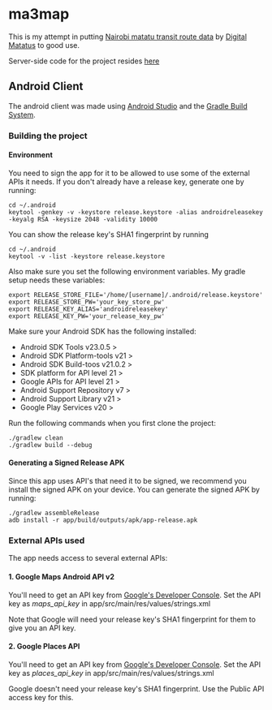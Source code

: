 # ma3map

This is my attempt in putting [Nairobi matatu transit route data](http://www.gtfs-data-exchange.com/agency/university-of-nairobi-c4dlab/) by [Digital Matatus](http://www.digitalmatatus.com/) to good use.

Server-side code for the project resides [here](https://github.com/jasonrogena/ma3map-server) 


## Android Client

The android client was made using [Android Studio](https://developer.android.com/sdk/installing/studio.html) and the [Gradle Build System](http://www.gradle.org/).

### Building the project

#### Environment

You need to sign the app for it to be allowed to use some of the external APIs it needs. If you don't already have a release key, generate one by running:

    cd ~/.android
    keytool -genkey -v -keystore release.keystore -alias androidreleasekey -keyalg RSA -keysize 2048 -validity 10000

You can show the release key's SHA1 fingerprint by running

    cd ~/.android
    keytool -v -list -keystore release.keystore

Also make sure you set the following environment variables. My gradle setup needs these variables:

    export RELEASE_STORE_FILE='/home/[username]/.android/release.keystore'
    export RELEASE_STORE_PW='your_key_store_pw'
    export RELEASE_KEY_ALIAS='androidreleasekey'
    export RELEASE_KEY_PW='your_release_key_pw'

Make sure your Android SDK has the following installed:

 -  Android SDK Tools v23.0.5 > 
 -  Android SDK Platform-tools v21 >
 -  Android SDK Build-toos v21.0.2 >
 -  SDK platform for API level 21 >
 -  Google APIs for API level 21 >
 -  Android Support Repository v7 >
 -  Android Support Library v21 >
 -  Google Play Services v20 >

Run the following commands when you first clone the project:

    ./gradlew clean
    ./gradlew build --debug


#### Generating a Signed Release APK

Since this app uses API's that need it to be signed, we recommend you install the signed APK on your device. You can generate the signed APK by running:

    ./gradlew assembleRelease
    adb install -r app/build/outputs/apk/app-release.apk


### External APIs used

The app needs access to several external APIs:

#### 1. Google Maps Android API v2

You'll need to get an API key from [Google's Developer Console](https://console.developers.google.com). Set the API key as *maps_api_key* in app/src/main/res/values/strings.xml

Note that Google will need your release key's SHA1 fingerprint for them to give you an API key.


#### 2. Google Places API

You'll need to get an API key from [Google's Developer Console](https://console.developers.google.com). Set the API key as *places_api_key* in app/src/main/res/values/strings.xml 

Google doesn't need your release key's SHA1 fingerprint. Use the Public API access key for this.